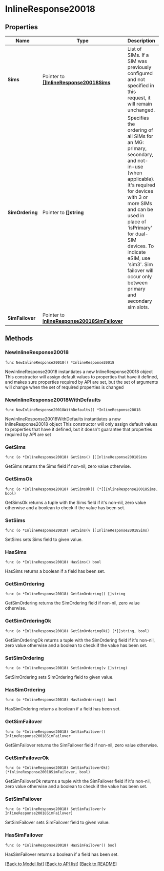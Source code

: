 # InlineResponse20018

## Properties

Name | Type | Description | Notes
------------ | ------------- | ------------- | -------------
**Sims** | Pointer to [**[]InlineResponse20018Sims**](InlineResponse20018Sims.md) | List of SIMs. If a SIM was previously configured and not specified in this request, it will remain unchanged. | [optional] 
**SimOrdering** | Pointer to **[]string** | Specifies the ordering of all SIMs for an MG: primary, secondary, and not-in-use (when applicable). It&#39;s required for devices with 3 or more SIMs and can be used in place of &#39;isPrimary&#39; for dual-SIM devices. To indicate eSIM, use &#39;sim3&#39;. Sim failover will occur only between primary and secondary sim slots. | [optional] 
**SimFailover** | Pointer to [**InlineResponse20018SimFailover**](InlineResponse20018SimFailover.md) |  | [optional] 

## Methods

### NewInlineResponse20018

`func NewInlineResponse20018() *InlineResponse20018`

NewInlineResponse20018 instantiates a new InlineResponse20018 object
This constructor will assign default values to properties that have it defined,
and makes sure properties required by API are set, but the set of arguments
will change when the set of required properties is changed

### NewInlineResponse20018WithDefaults

`func NewInlineResponse20018WithDefaults() *InlineResponse20018`

NewInlineResponse20018WithDefaults instantiates a new InlineResponse20018 object
This constructor will only assign default values to properties that have it defined,
but it doesn't guarantee that properties required by API are set

### GetSims

`func (o *InlineResponse20018) GetSims() []InlineResponse20018Sims`

GetSims returns the Sims field if non-nil, zero value otherwise.

### GetSimsOk

`func (o *InlineResponse20018) GetSimsOk() (*[]InlineResponse20018Sims, bool)`

GetSimsOk returns a tuple with the Sims field if it's non-nil, zero value otherwise
and a boolean to check if the value has been set.

### SetSims

`func (o *InlineResponse20018) SetSims(v []InlineResponse20018Sims)`

SetSims sets Sims field to given value.

### HasSims

`func (o *InlineResponse20018) HasSims() bool`

HasSims returns a boolean if a field has been set.

### GetSimOrdering

`func (o *InlineResponse20018) GetSimOrdering() []string`

GetSimOrdering returns the SimOrdering field if non-nil, zero value otherwise.

### GetSimOrderingOk

`func (o *InlineResponse20018) GetSimOrderingOk() (*[]string, bool)`

GetSimOrderingOk returns a tuple with the SimOrdering field if it's non-nil, zero value otherwise
and a boolean to check if the value has been set.

### SetSimOrdering

`func (o *InlineResponse20018) SetSimOrdering(v []string)`

SetSimOrdering sets SimOrdering field to given value.

### HasSimOrdering

`func (o *InlineResponse20018) HasSimOrdering() bool`

HasSimOrdering returns a boolean if a field has been set.

### GetSimFailover

`func (o *InlineResponse20018) GetSimFailover() InlineResponse20018SimFailover`

GetSimFailover returns the SimFailover field if non-nil, zero value otherwise.

### GetSimFailoverOk

`func (o *InlineResponse20018) GetSimFailoverOk() (*InlineResponse20018SimFailover, bool)`

GetSimFailoverOk returns a tuple with the SimFailover field if it's non-nil, zero value otherwise
and a boolean to check if the value has been set.

### SetSimFailover

`func (o *InlineResponse20018) SetSimFailover(v InlineResponse20018SimFailover)`

SetSimFailover sets SimFailover field to given value.

### HasSimFailover

`func (o *InlineResponse20018) HasSimFailover() bool`

HasSimFailover returns a boolean if a field has been set.


[[Back to Model list]](../README.md#documentation-for-models) [[Back to API list]](../README.md#documentation-for-api-endpoints) [[Back to README]](../README.md)


